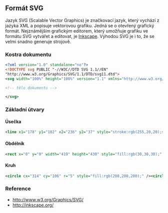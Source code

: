 ## Formát SVG

Jazyk SVG (Scalable Vector Graphics) je značkovací jazyk, který vychází z jazyka XML a popisuje vektorovou grafiku. Jedná se o otevřený grafický formát. Nejznámějším grafickým editorem, který umožňuje grafiku ve formátu SVG vytvářet a editovat, je [Inkscape](http://inkscape.org/). Výhodou SVG je i to, že se velmi snadno generuje strojově.

### Kostra dokumentu

```xml
<?xml version="1.0" standalone="no"?>
<!DOCTYPE svg PUBLIC "-//W3C//DTD SVG 1.1//EN" 
"http://www.w3.org/Graphics/SVG/1.1/DTD/svg11.dtd">
<svg width="100%" height="100%" version="1.1" xmlns="http://www.w3.org/2000/svg">

<!-- tělo dokumentu -->

</svg>
```

### Základní útvary

#### Úsečka

```xml
<line x1="178" y1="102" x2="236" y2="37" style="stroke:rgb(255,20,20);stroke-width:1;stroke-opacity:0.8;" />
```

#### Obdélník

```xml
<rect x="0" y="0" width="419" height="430" style="fill:rgb(30,30,30);" /><rect x="84" y="0" width="100" height="52" style="fill:rgb(255,255,255);stroke-width:1;stroke:rgb(120,120,120);" />
```

#### Kruh

```xml
<circle cx="314" cy="106" r="5" style="fill:rgb(200,200,200);" /><circle cx="286" cy="136" r="5" style="fill:rgb(200,200,200);" />
```

### Reference

- http://www.w3.org/Graphics/SVG/
- http://inkscape.org/